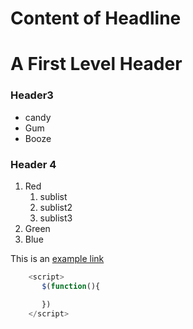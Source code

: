 # Content of Headline


A First Level Header
====================

### Header3

* candy
* Gum
* Booze

### Header 4
1. Red
    1. sublist
    2. sublist2
    3. sublist3
2. Green
3. Blue

This is an [example link](http://example.com)





``` javascript
    <script>
       $(function(){

       })
    </script>
```
